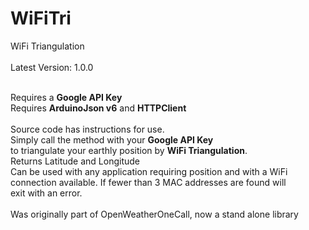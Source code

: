 # WiFiTri
WiFi Triangulation
<br>
<br>Latest Version: 1.0.0
<br>
<hl></hl>
<br>
  
Requires a <strong>Google API Key</strong><br>
Requires <strong>ArduinoJson v6</strong> and <strong>HTTPClient</strong>
<br>
<hl></hl>
  <br>
  Source code has instructions for use.<br> Simply call the method with your
  <strong>Google API Key</strong><br> to triangulate your earthly position
  by <strong>WiFi Triangulation</strong>.<br>
Returns Latitude and Longitude<br>
  Can be used with any application requiring position and with a WiFi<br>
  connection available. If fewer than 3 MAC addresses are found will<br>
  exit with an error.<br>
  <hl></hl>
    <br>
    Was originally part of OpenWeatherOneCall, now a stand alone library
